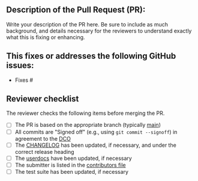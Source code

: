 ## Description of the Pull Request (PR):

Write your description of the PR here. Be sure to include as much background,
and details necessary for the reviewers to understand exactly what this is
fixing or enhancing.


## This fixes or addresses the following GitHub issues:

- Fixes #


## Reviewer  checklist

The reviewer checks the following items before merging the PR.

- [ ] The PR is based on the appropriate branch (typically [main](https://github.com/warewulf/warewulf/tree/main/userdocs))
- [ ] All commits are "Signed off" (e.g., using `git commit --signoff`) in agreement to the [DCO](DCO.txt)
- [ ] The [CHANGELOG](https://github.com/warewulf/warewulf/blob/main/CHANGELOG.md) has been updated, if necessary, and under the correct release heading
- [ ] The [userdocs](https://github.com/warewulf/warewulf/tree/main/userdocs) have been updated, if necessary
- [ ] The submitter is listed in the [contributors file](https://github.com/warewulf/warewulf/blob/main/CONTRIBUTORS.md)
- [ ] The test suite has been updated, if necessary
